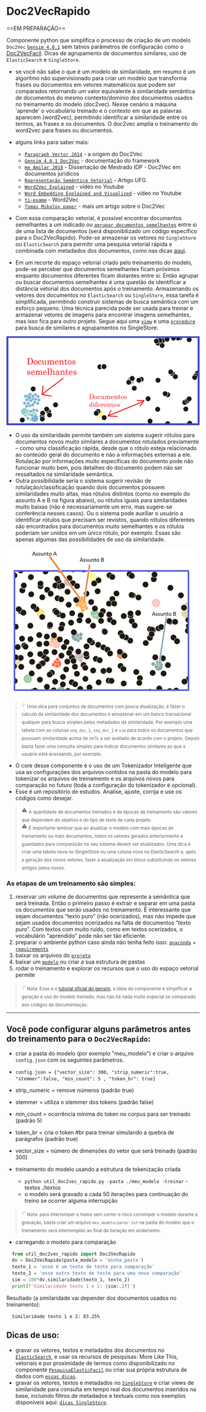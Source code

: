 # Doc2VecRapido

==EM PREPARAÇÃO==

Componente python que simplifica o processo de criação de um modelo `Doc2Vec` [`Gensim 4.0.1`](https://radimrehurek.com/gensim/models/doc2vec.html) sem tatnos parâmetros de configuração como o [Doc2VecFacil](/Doc2VecFacil). Dicas de agrupamento de documentos similares, uso de `ElasticSearch` e `SingleStore`.
- se você não sabe o que é um modelo de similaridade, em resumo é um algoritmo não supervisionado para criar um modelo que transforma frases ou documentos em vetores matemáticos que podem ser comparados retornando um valor equivalente à similaridade semântica de documentos do mesmo contexto/domínio dos documentos usados no treinamento do modelo (doc2vec). Nesse cenário a máquina 'aprende' o vocabulário treinado e o contexto em que as palavras aparecem (word2vec), permitindo identificar a similaridade entre os termos, as frases e os documentos. O doc2vec amplia o treinamento do word2vec para frases ou documentos.
- alguns links para saber mais:
  - [`Paragraph Vector 2014`](https://cs.stanford.edu/~quocle/paragraph_vector.pdf) - a origem do Doc2Vec
  - [`Gensim 4.0.1 Doc2Vec`](https://radimrehurek.com/gensim/auto_examples/tutorials/run_doc2vec_lee.html) - documentação do framework
  - [`me Amilar 2018`](https://repositorio.idp.edu.br/handle/123456789/2635) - Dissertação de Mestrado IDP - Doc2Vec em documentos jurídicos
  - [`Representação Semântica Vetorial`](https://sol.sbc.org.br/index.php/erigo/article/view/7125) - Artigo UFG
  - [`Word2Vec Explained`](https://www.youtube.com/watch?v=yFFp9RYpOb0) - vídeo no Youtube
  - [`Word Embedding Explained and Visualized`](https://www.youtube.com/watch?v=D-ekE-Wlcds) - vídeo no Youtube
  - [`ti-exame`](https://www.ti-enxame.com/pt/python/como-calcular-similaridade-de-sentenca-usando-o-modelo-word2vec-de-gensim-com-python/1045257495/) - Word2Vec
  - [`Tomas Mikolov paper`](https://arxiv.org/pdf/1301.3781.pdf) - mais um artigo sobre o Doc2Vec

- Com essa comparação vetorial, é possível encontrar documentos semelhantes a um indicado ou [`agrupar documentos semelhantes`](https://github.com/luizanisio/Doc2VecFacil/blob/main/docs/agrupamento.md) entre si de uma lista de documentos (será disponibilizado um código específico para o Doc2VecRapido). Pode-se armazenar os vetores no `SingleStore` ou `ElasticSearch` para permitir uma pesquisa vetorial rápida e combinada com metadados dos documentos, como nas dicas [aqui](#dicas).

- Em um recorte do espaço vetorial criado pelo treinamento do modelo, pode-se perceber que documentos semelhantes ficam próximos enquanto documentos diferentes ficam distantes entre si. Então agrupar ou buscar documentos semelhantes é uma questão de identificar a distância vetorial dos documentos após o treinamento. Armazenando os vetores dos documentos no `ElasticSearch` ou `SingleStore`, essa tarefa é simplificada, permitindo construir sistemas de busca semântica com um esforço pequeno. Uma técnica parecida pode ser usada para treinar e armazenar vetores de imagens para encontrar imagens semelhantes, mas isso fica para outro projeto. Segue aqui uma [`view`](docs/readme_dicas.md) e uma [`procedure`](docs/readme_dicas.md) para busca de similares e agrupamentos no SingleStore.

![exemplo recorte espaço vetorial](./exemplos/img_recorte_espaco_vetorial.png?raw=true "Exemplo recorte de espaço vetorial")

- O uso da similaridade permite também um sistema sugerir rótulos para documentos novos muito similares a documentos rotulados previamente – como uma classificação rápida, desde que o rótulo esteja relacionado ao conteúdo geral do documento e não a informações externas a ele. Rotulação por informações muito específicas do documento pode não funcionar muito bem, pois detalhes do documento podem não ser ressaltados na similaridade semântica. 
- Outra possibilidade seria o sistema sugerir revisão de rotulação/classificação quando dois documentos possuem similaridades muito altas, mas rótulos distintos (como no exemplo do assunto A e B na figura abaixo), ou rótulos iguais para similaridades muito baixas (não é necessariamente um erro, mas sugere-se conferência nesses casos). Ou o sistema pode auxiliar o usuário a identificar rótulos que precisam ser revistos, quando rótulos diferentes são encontrados para documentos muito semelhantes e os rótulos poderiam ser unidos em um único rótulo, por exemplo. Essas são apenas algumas das possibilidades de uso da similaridade. 

![exemplo recorte espaço vetorial e assuntos](./exemplos/img_agrupamento_assuntos.png?raw=true "Exemplo recorte de espaço vetorial e assuntos")

> :bulb: <sub>Uma dica para conjuntos de documentos com pouca atualização, é fazer o cálculo da similaridade dos documentos e armazenar em um banco transacional qualquer para busca simples pelos metadados da similaridade. Por exemplo uma tabela com as colunas `seq_doc_1`, `seq_doc_2` e `sim` para todos os documentos que possuam similaridade acima de nn% a ser avaliado de acordo com o projeto. Depois basta fazer uma consulta simples para indicar documentos similares ao que o usuário está acessando, por exemplo.</sub>

- O core desse componente é o uso de um Tokenizador Inteligente que usa as configurações dos arquivos contidos na pasta do modelo para tokenizar os arquivos de treinamento e os arquivos novos para comparação no futuro (toda a configuração do tokenizador é opcional).
- Esse é um repositório de estudos. Analise, ajuste, corrija e use os códigos como desejar.
> :warning: <sub>A quantidade de documentos treinados e de épocas de treinamento são valores que dependem do objetivo e do tipo de texto de cada projeto.</sub><br>
> :warning: <sub>É importante lembrar que ao atualizar o modelo com mais épocas de treinamento ou mais documentos, todos os vetores gerados anteriormente e guardados para comparação no seu sistema devem ser atualizados. Uma dica é criar uma tabela nova no SingleStore ou uma coluna nova no ElasticSearch e, após a geração dos novos vetores, fazer a atualização em bloco substituindo os vetores antigos pelos novos.</sub>

### As etapas de um treinamento são simples:
1) reservar um volume de documentos que represente a semântica que será treinada. Então o primeiro passo é extrair e separar em uma pasta os documentos que serão usados no treinamento. É interessante que sejam documentos “texto puro” (não ocerizados), mas não impede que sejam usados documentos ocerizados na falta de documentos “texto puro”. Com textos com muito ruído, como em textos ocerizados, o vocabulário "aprendido" pode não ser tão eficiente.
2) preparar o ambiente python caso ainda não tenha feito isso: [`anaconda`](https://www.anaconda.com/) + [`requirements`](./src/requirements.txt)
3) baixar os arquivos do [`projeto`](./src/) 
4) baixar um [`modelo`](./exemplos/) ou criar a sua estrutura de pastas
5) rodar o treinamento e explorar os recursos que o uso do espaço vetorial permite
> :bulb: <sub> Nota: Esse é o [tutorial oficial do gensim](https://radimrehurek.com/gensim/auto_examples/tutorials/run_doc2vec_lee.html#introducing-paragraph-vector), a ideia do componente é simplificar a geração e uso do modelo treinado, mas não há nada muito especial se comparado aos códigos da documentação. </sub>

<hr>

## Você pode configurar alguns parâmetros antes do treinamento para o `Doc2VecRapido`:
 - criar a pasta do modelo (por exemplo "meu_modelo") e criar o arquivo `config.json` com os seguintes parâmetros.
  - `config.json = {"vector_size": 300, "strip_numeric":true, "stemmer":false, "min_count": 5 , "token_br": true}`
  - strip_numeric = remove números (padrão true)
  - stemmer = utiliza o stemmer dos tokens (padrão false)
  - min_count = ocorrência mínima do token no corpus para ser treinado (padrão 5)
  - token_br = cria o token #br para treinar simulando a quebra de parágrafos (padrão true)
  - vector_size = número de dimensões do vetor que será treinado (padrão 300)

 - treinamento do modelo usando a estrutura de tokenização criada 
   - `python util_doc2vec_rapido.py -pasta ./meu_modelo -treinar` -textos ./textos
   - o modelo será gravado a cada 50 iterações para continuação do treino se ocorrer alguma interrupção
> 💡 <sub>Nota: para interromper o treino sem correr o risco corromper o modelo durante a gravação, basta criar um arquivo `meu_modelo/parar.txt` na pasta do modelo que o treinamento será interrompido ao final da iteração em andamento.</sub>

 - carregando o modelo para comparação
 ```python 
   from util_doc2vec_rapido import Doc2VecRapido
   dv = Doc2VecRapido(pasta_modelo = 'minha_pasta')
   texto_1 = 'esse é um texto de teste para comparação'
   texto_2 = 'esse outro texto de teste para uma nova comparação'
   sim = 100*dv.similaridade(texto_1, texto_2)
   print(f'Similaridade texto 1 e 2: {sim:.2f}')       
```    
Resultado (a similaridade vai depender dos documentos usados no treinamento):
```
  Similaridade texto 1 e 2: 83.25%
```

## Dicas de uso: <a name="dicas">
- gravar os vetores, textos e metadados dos documentos no [`ElasticSearch`](https://www.elastic.co/pt/), e usar os recursos de pesquisas: More Like This, vetoriais e por proximidade de termos como disponibilizado no componente [`PesquisaElasticFacil`](https://github.com/luizanisio/PesquisaElasticFacil) ou criar sua própria estrutura de dados com [`essas dicas`](https://github.com/luizanisio/PesquisaElasticFacil/blob/main/docs/ElasticQueries.md).
- gravar os vetores, textos e metadados no [`SingleStore`](https://www.singlestore.com/) e criar views de similaridade para consulta em tempo real dos documentos inseridos na base, incluindo filtros de metadados e textuais como nos exemplos disponíveis aqui: [`dicas SingleStore`](./docs/readme_dicas.md).
